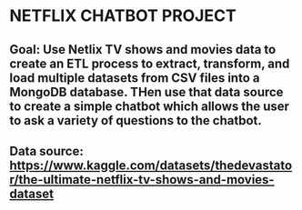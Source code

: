 # NETFLIX CHATBOT PROJECT

## Goal: Use Netlix TV shows and movies data to create an ETL process to extract, transform, and load multiple datasets from CSV files into a MongoDB database. THen use that data source to create a simple chatbot which allows the user to ask a variety of questions to the chatbot. 

## Data source: https://www.kaggle.com/datasets/thedevastator/the-ultimate-netflix-tv-shows-and-movies-dataset
